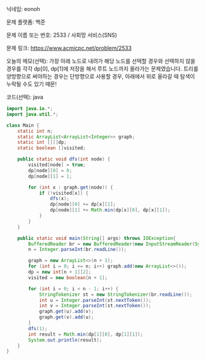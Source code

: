 닉네임: eonoh

문제 플랫폼: 백준

문제 이름 또는 번호: 2533 / 사회망 서비스(SNS)

문제 링크: https://www.acmicpc.net/problem/2533

오늘의 메모(선택): 가장 아래 노드로 내려가 해당 노드를 선택할 경우와 선택하지 않을 경우를 각각 dp[0], dp[1]에 저장을 해서 루트 노드까지 올라가는 문제였습니다. 트리를 양방향으로 써야하는 경우는 단방향으로 사용할 경우, 아래에서 위로 올라갈 때 탐색이 누락될 수도 있기 때문!

코드(선택): java

```java
import java.io.*;
import java.util.*;

class Main {
	static int n;
	static ArrayList<ArrayList<Integer>> graph;
	static int [][]dp;
	static boolean []visited;

	public static void dfs(int node) {
		visited[node] = true;
		dp[node][0] = 0;
		dp[node][1] = 1;

		for (int x : graph.get(node)) {
			if (!visited[x]) {
				dfs(x);
				dp[node][0] += dp[x][1];
				dp[node][1] += Math.min(dp[x][0], dp[x][1]);
			}
		}
	}

	public static void main(String[] args) throws IOException{
		BufferedReader br = new BufferedReader(new InputStreamReader(System.in));
		n = Integer.parseInt(br.readLine());

		graph = new ArrayList<>(n + 1);
		for (int i = 0; i <= n; i++) graph.add(new ArrayList<>());
		dp = new int[n + 1][2];
		visited = new boolean[n + 1];

		for (int i = 0; i < n - 1; i++) {
			StringTokenizer st = new StringTokenizer(br.readLine());
			int u = Integer.parseInt(st.nextToken());
			int v = Integer.parseInt(st.nextToken());
			graph.get(u).add(v);
			graph.get(v).add(u);
		}
		dfs(1);
		int result = Math.min(dp[1][0], dp[1][1]);
		System.out.println(result);
	}
}
```
